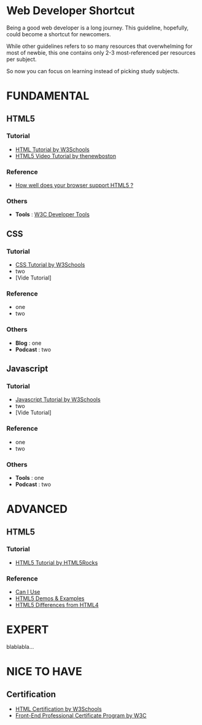 # Web Developer Shortcut

Being a good web developer is a long journey. This guideline, hopefully, could become a shortcut for newcomers.  

While other guidelines refers to so many resources that overwhelming for most of newbie, this one contains only 2-3 most-referenced per resources per subject.  

So now you can focus on learning instead of picking study subjects.

# FUNDAMENTAL

## HTML5

### Tutorial
* [HTML Tutorial by W3Schools](https://www.w3schools.com/html/default.asp)
* [HTML5 Video Tutorial by thenewboston](https://www.youtube.com/playlist?list=PL081AC329706B2953)

### Reference
* [How well does your browser support HTML5 ?](http://beta.html5test.com)

### Others
* __Tools__ : [W3C Developer Tools](http://w3c.github.io/developers/tools)

## CSS

### Tutorial
* [CSS Tutorial by W3Schools](https://www.w3schools.com/css/default.asp)
* two
* [Vide Tutorial]

### Reference
* one
* two

### Others
* __Blog__ : one
* __Podcast__ : two

## Javascript

### Tutorial
* [Javascript Tutorial by W3Schools](https://www.w3schools.com/js/default.asp)
* two
* [Vide Tutorial]

### Reference
* one
* two

### Others
* __Tools__ : one
* __Podcast__ : two

# ADVANCED

## HTML5

### Tutorial
* [HTML5 Tutorial by HTML5Rocks](https://www.html5rocks.com/en/tutorials/)

### Reference
* [Can I Use](http://caniuse.com)
* [HTML5 Demos & Examples](https://html5demos.com)
* [HTML5 Differences from HTML4](https://www.w3.org/TR/html5-diff)

# EXPERT

blablabla...

# NICE TO HAVE

## Certification
* [HTML Certification by W3Schools](https://www.w3schools.com/cert/cert_html_new.asp)
* [Front-End Professional Certificate Program by W3C](https://www.edx.org/professional-certificate/front-end-web-developer-9)
